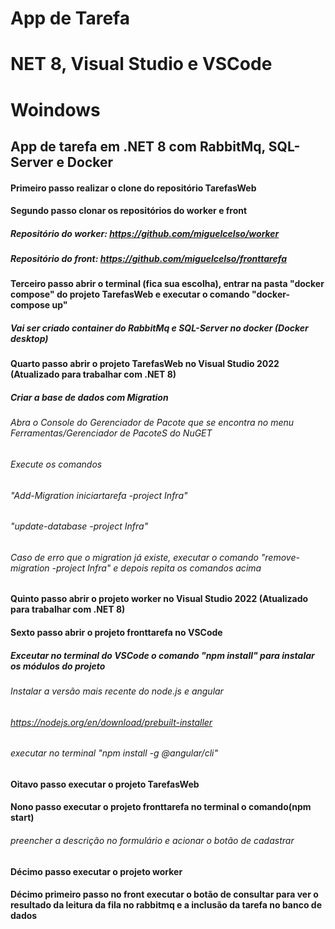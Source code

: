 # App de Tarefa #
# NET 8, Visual Studio e VSCode #
# Woindows #
## App de tarefa em .NET 8 com RabbitMq, SQL-Server e Docker ##
#### Primeiro passo realizar o clone do repositório TarefasWeb ####
#### Segundo passo clonar os repositórios do worker e front ####
##### Repositório do worker: https://github.com/miguelcelso/worker #####
##### Repositório do front: https://github.com/miguelcelso/fronttarefa #####
#### Terceiro passo abrir o terminal (fica sua escolha), entrar na pasta "docker compose" do projeto TarefasWeb e executar o comando "docker-compose up" ####
##### Vai ser criado container do RabbitMq e SQL-Server no docker (Docker desktop) #####
#### Quarto passo abrir o projeto TarefasWeb no Visual Studio 2022 (Atualizado para trabalhar com .NET 8) ####
##### Criar a base de dados com Migration #####
###### Abra o Console do Gerenciador de Pacote que se encontra no menu Ferramentas/Gerenciador de PacoteS do NuGET ######
###### Execute os comandos ######
###### "Add-Migration iniciartarefa -project Infra" ######
###### "update-database -project Infra" ######
###### Caso de erro que o migration já existe, executar o comando "remove-migration -project Infra" e depois repita os comandos acima ######
#### Quinto passo abrir o projeto worker no Visual Studio 2022 (Atualizado para trabalhar com .NET 8) ####
#### Sexto passo abrir o projeto fronttarefa no VSCode ####
##### Exceutar no terminal do VSCode o comando "npm install" para instalar os módulos do projeto ####
###### Instalar a versão mais recente do node.js e angular ######
###### https://nodejs.org/en/download/prebuilt-installer ######
###### executar no terminal "npm install -g @angular/cli" ######
#### Oitavo passo executar o projeto TarefasWeb ####
#### Nono passo executar o projeto fronttarefa no terminal o comando(npm start) ####
###### preencher a descrição no formulário e acionar o botão de cadastrar ######
#### Décimo passo executar o projeto worker ####
#### Décimo primeiro passo no front executar o botão de consultar para ver o resultado da leitura da fila no rabbitmq e a inclusão da tarefa no banco de dados ####


